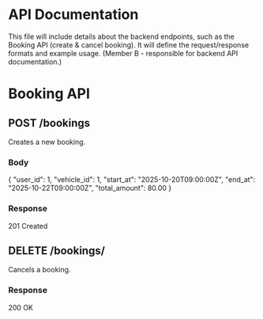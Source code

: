 # API Documentation

This file will include details about the backend endpoints, 
such as the Booking API (create & cancel booking).
It will define the request/response formats and example usage.
(Member B - responsible for backend API documentation.)
 # Booking API
## POST /bookings
Creates a new booking.
### Body
{
  "user_id": 1,
  "vehicle_id": 1,
  "start_at": "2025-10-20T09:00:00Z",
  "end_at": "2025-10-22T09:00:00Z",
  "total_amount": 80.00
}
### Response
201 Created

## DELETE /bookings/<id>
Cancels a booking.
### Response
200 OK
